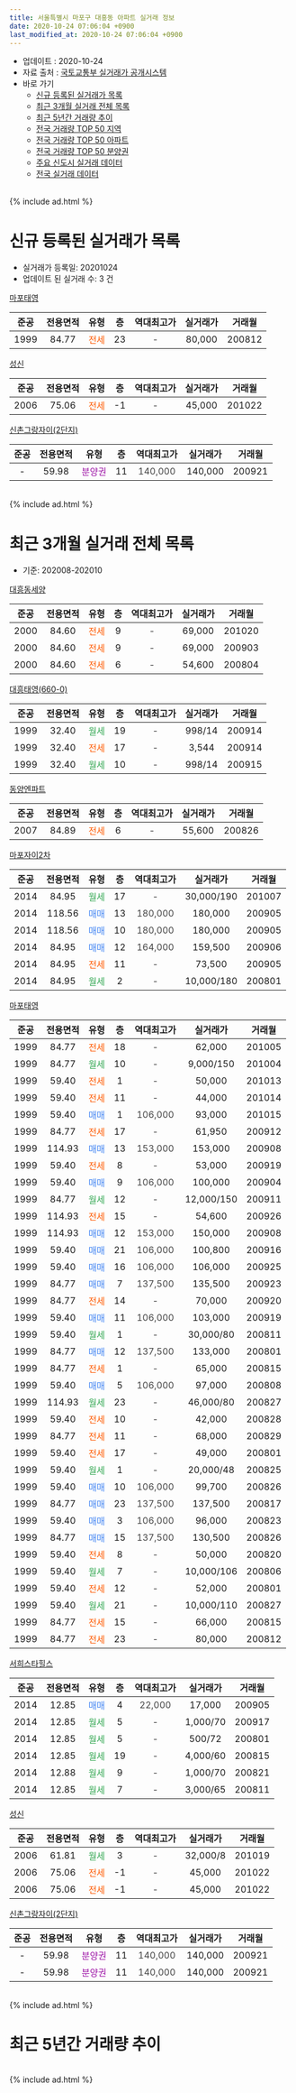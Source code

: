 ```yaml
---
title: 서울특별시 마포구 대흥동 아파트 실거래 정보
date: 2020-10-24 07:06:04 +0900
last_modified_at: 2020-10-24 07:06:04 +0900
---
```


* 업데이트 : 2020-10-24
* 자료 출처 : [국토교통부 실거래가 공개시스템](http://rt.molit.go.kr)
* 바로 가기
    * [신규 등록된 실거래가 목록](#신규-등록된-실거래가-목록)
    * [최근 3개월 실거래 전체 목록](#최근-3개월-실거래-전체-목록)
    * [최근 5년간 거래량 추이](#최근-5년간-거래량-추이)
    * [전국 거래량 TOP 50 지역](https://inasie.github.io/apt-trade-info/최근-3개월-전국에서-가장-거래가-많이-발생한-지역)
    * [전국 거래량 TOP 50 아파트](https://inasie.github.io/apt-trade-info/최근-3개월-전국에서-가장-거래가-많이-발생한-아파트)
    * [전국 거래량 TOP 50 분양권](https://inasie.github.io/apt-trade-info/최근-3개월-전국에서-가장-거래가-많이-발생한-분양권)
    * [주요 신도시 실거래 데이터](https://inasie.github.io/apt-trade-info/주요-신도시)
    * [전국 실거래 데이터](https://inasie.github.io/apt-trade-info/전국)
<br>
{% include ad.html %}
<br>

# 신규 등록된 실거래가 목록
* 실거래가 등록일: 20201024
* 업데이트 된 실거래 수: 3 건


[마포태영](https://search.naver.com/search.naver?query=%EC%84%9C%EC%9A%B8%ED%8A%B9%EB%B3%84%EC%8B%9C+%EB%A7%88%ED%8F%AC%EA%B5%AC+%EB%8C%80%ED%9D%A5%EB%8F%99+%EB%A7%88%ED%8F%AC%ED%83%9C%EC%98%81)

|준공|전용면적|유형|층|역대최고가|실거래가|거래월|
|:---:|:---:|:---:|:---:|:---:|:---:|:---:|
|1999|84.77|<span style="color:#ff5a00">전세</span>|23|<span style="color:#444444">-</span>|80,000|200812|

[성신](https://search.naver.com/search.naver?query=%EC%84%9C%EC%9A%B8%ED%8A%B9%EB%B3%84%EC%8B%9C+%EB%A7%88%ED%8F%AC%EA%B5%AC+%EB%8C%80%ED%9D%A5%EB%8F%99+%EC%84%B1%EC%8B%A0)

|준공|전용면적|유형|층|역대최고가|실거래가|거래월|
|:---:|:---:|:---:|:---:|:---:|:---:|:---:|
|2006|75.06|<span style="color:#ff5a00">전세</span>|-1|<span style="color:#444444">-</span>|45,000|201022|

[신촌그랑자이(2단지)](https://search.naver.com/search.naver?query=%EC%84%9C%EC%9A%B8%ED%8A%B9%EB%B3%84%EC%8B%9C+%EB%A7%88%ED%8F%AC%EA%B5%AC+%EB%8C%80%ED%9D%A5%EB%8F%99+%EC%8B%A0%EC%B4%8C%EA%B7%B8%EB%9E%91%EC%9E%90%EC%9D%B4%282%EB%8B%A8%EC%A7%80%29)

|준공|전용면적|유형|층|역대최고가|실거래가|거래월|
|:---:|:---:|:---:|:---:|:---:|:---:|:---:|
|-|59.98|<span style="color:#9C11A5">분양권</span>|11|<span style="color:#444444">140,000</span>|140,000|200921|


<br>
{% include ad.html %}
<br>

# 최근 3개월 실거래 전체 목록
* 기준: 202008-202010


[대흥동세양](https://search.naver.com/search.naver?query=%EC%84%9C%EC%9A%B8%ED%8A%B9%EB%B3%84%EC%8B%9C+%EB%A7%88%ED%8F%AC%EA%B5%AC+%EB%8C%80%ED%9D%A5%EB%8F%99+%EB%8C%80%ED%9D%A5%EB%8F%99%EC%84%B8%EC%96%91)

|준공|전용면적|유형|층|역대최고가|실거래가|거래월|
|:---:|:---:|:---:|:---:|:---:|:---:|:---:|
|2000|84.60|<span style="color:#ff5a00">전세</span>|9|<span style="color:#444444">-</span>|69,000|201020|
|2000|84.60|<span style="color:#ff5a00">전세</span>|9|<span style="color:#444444">-</span>|69,000|200903|
|2000|84.60|<span style="color:#ff5a00">전세</span>|6|<span style="color:#444444">-</span>|54,600|200804|

[대흥태영(660-0)](https://search.naver.com/search.naver?query=%EC%84%9C%EC%9A%B8%ED%8A%B9%EB%B3%84%EC%8B%9C+%EB%A7%88%ED%8F%AC%EA%B5%AC+%EB%8C%80%ED%9D%A5%EB%8F%99+%EB%8C%80%ED%9D%A5%ED%83%9C%EC%98%81%28660-0%29)

|준공|전용면적|유형|층|역대최고가|실거래가|거래월|
|:---:|:---:|:---:|:---:|:---:|:---:|:---:|
|1999|32.40|<span style="color:#34a853">월세</span>|19|<span style="color:#444444">-</span>|998/14|200914|
|1999|32.40|<span style="color:#ff5a00">전세</span>|17|<span style="color:#444444">-</span>|3,544|200914|
|1999|32.40|<span style="color:#34a853">월세</span>|10|<span style="color:#444444">-</span>|998/14|200915|

[동양엔파트](https://search.naver.com/search.naver?query=%EC%84%9C%EC%9A%B8%ED%8A%B9%EB%B3%84%EC%8B%9C+%EB%A7%88%ED%8F%AC%EA%B5%AC+%EB%8C%80%ED%9D%A5%EB%8F%99+%EB%8F%99%EC%96%91%EC%97%94%ED%8C%8C%ED%8A%B8)

|준공|전용면적|유형|층|역대최고가|실거래가|거래월|
|:---:|:---:|:---:|:---:|:---:|:---:|:---:|
|2007|84.89|<span style="color:#ff5a00">전세</span>|6|<span style="color:#444444">-</span>|55,600|200826|

[마포자이2차](https://search.naver.com/search.naver?query=%EC%84%9C%EC%9A%B8%ED%8A%B9%EB%B3%84%EC%8B%9C+%EB%A7%88%ED%8F%AC%EA%B5%AC+%EB%8C%80%ED%9D%A5%EB%8F%99+%EB%A7%88%ED%8F%AC%EC%9E%90%EC%9D%B42%EC%B0%A8)

|준공|전용면적|유형|층|역대최고가|실거래가|거래월|
|:---:|:---:|:---:|:---:|:---:|:---:|:---:|
|2014|84.95|<span style="color:#34a853">월세</span>|17|<span style="color:#444444">-</span>|30,000/190|201007|
|2014|118.56|<span style="color:#4285f3">매매</span>|13|<span style="color:#444444">180,000</span>|180,000|200905|
|2014|118.56|<span style="color:#4285f3">매매</span>|10|<span style="color:#444444">180,000</span>|180,000|200905|
|2014|84.95|<span style="color:#4285f3">매매</span>|12|<span style="color:#444444">164,000</span>|159,500|200906|
|2014|84.95|<span style="color:#ff5a00">전세</span>|11|<span style="color:#444444">-</span>|73,500|200905|
|2014|84.95|<span style="color:#34a853">월세</span>|2|<span style="color:#444444">-</span>|10,000/180|200801|

[마포태영](https://search.naver.com/search.naver?query=%EC%84%9C%EC%9A%B8%ED%8A%B9%EB%B3%84%EC%8B%9C+%EB%A7%88%ED%8F%AC%EA%B5%AC+%EB%8C%80%ED%9D%A5%EB%8F%99+%EB%A7%88%ED%8F%AC%ED%83%9C%EC%98%81)

|준공|전용면적|유형|층|역대최고가|실거래가|거래월|
|:---:|:---:|:---:|:---:|:---:|:---:|:---:|
|1999|84.77|<span style="color:#ff5a00">전세</span>|18|<span style="color:#444444">-</span>|62,000|201005|
|1999|84.77|<span style="color:#34a853">월세</span>|10|<span style="color:#444444">-</span>|9,000/150|201004|
|1999|59.40|<span style="color:#ff5a00">전세</span>|1|<span style="color:#444444">-</span>|50,000|201013|
|1999|59.40|<span style="color:#ff5a00">전세</span>|11|<span style="color:#444444">-</span>|44,000|201014|
|1999|59.40|<span style="color:#4285f3">매매</span>|1|<span style="color:#444444">106,000</span>|93,000|201015|
|1999|84.77|<span style="color:#ff5a00">전세</span>|17|<span style="color:#444444">-</span>|61,950|200912|
|1999|114.93|<span style="color:#4285f3">매매</span>|13|<span style="color:#444444">153,000</span>|153,000|200908|
|1999|59.40|<span style="color:#ff5a00">전세</span>|8|<span style="color:#444444">-</span>|53,000|200919|
|1999|59.40|<span style="color:#4285f3">매매</span>|9|<span style="color:#444444">106,000</span>|100,000|200904|
|1999|84.77|<span style="color:#34a853">월세</span>|12|<span style="color:#444444">-</span>|12,000/150|200911|
|1999|114.93|<span style="color:#ff5a00">전세</span>|15|<span style="color:#444444">-</span>|54,600|200926|
|1999|114.93|<span style="color:#4285f3">매매</span>|12|<span style="color:#444444">153,000</span>|150,000|200908|
|1999|59.40|<span style="color:#4285f3">매매</span>|21|<span style="color:#444444">106,000</span>|100,800|200916|
|1999|59.40|<span style="color:#4285f3">매매</span>|16|<span style="color:#444444">106,000</span>|106,000|200925|
|1999|84.77|<span style="color:#4285f3">매매</span>|7|<span style="color:#444444">137,500</span>|135,500|200923|
|1999|84.77|<span style="color:#ff5a00">전세</span>|14|<span style="color:#444444">-</span>|70,000|200920|
|1999|59.40|<span style="color:#4285f3">매매</span>|11|<span style="color:#444444">106,000</span>|103,000|200919|
|1999|59.40|<span style="color:#34a853">월세</span>|1|<span style="color:#444444">-</span>|30,000/80|200811|
|1999|84.77|<span style="color:#4285f3">매매</span>|12|<span style="color:#444444">137,500</span>|133,000|200801|
|1999|84.77|<span style="color:#ff5a00">전세</span>|1|<span style="color:#444444">-</span>|65,000|200815|
|1999|59.40|<span style="color:#4285f3">매매</span>|5|<span style="color:#444444">106,000</span>|97,000|200808|
|1999|114.93|<span style="color:#34a853">월세</span>|23|<span style="color:#444444">-</span>|46,000/80|200827|
|1999|59.40|<span style="color:#ff5a00">전세</span>|10|<span style="color:#444444">-</span>|42,000|200828|
|1999|84.77|<span style="color:#ff5a00">전세</span>|11|<span style="color:#444444">-</span>|68,000|200829|
|1999|59.40|<span style="color:#ff5a00">전세</span>|17|<span style="color:#444444">-</span>|49,000|200801|
|1999|59.40|<span style="color:#34a853">월세</span>|1|<span style="color:#444444">-</span>|20,000/48|200825|
|1999|59.40|<span style="color:#4285f3">매매</span>|10|<span style="color:#444444">106,000</span>|99,700|200826|
|1999|84.77|<span style="color:#4285f3">매매</span>|23|<span style="color:#444444">137,500</span>|137,500|200817|
|1999|59.40|<span style="color:#4285f3">매매</span>|3|<span style="color:#444444">106,000</span>|96,000|200823|
|1999|84.77|<span style="color:#4285f3">매매</span>|15|<span style="color:#444444">137,500</span>|130,500|200826|
|1999|59.40|<span style="color:#ff5a00">전세</span>|8|<span style="color:#444444">-</span>|50,000|200820|
|1999|59.40|<span style="color:#34a853">월세</span>|7|<span style="color:#444444">-</span>|10,000/106|200806|
|1999|59.40|<span style="color:#ff5a00">전세</span>|12|<span style="color:#444444">-</span>|52,000|200801|
|1999|59.40|<span style="color:#34a853">월세</span>|21|<span style="color:#444444">-</span>|10,000/110|200827|
|1999|84.77|<span style="color:#ff5a00">전세</span>|15|<span style="color:#444444">-</span>|66,000|200815|
|1999|84.77|<span style="color:#ff5a00">전세</span>|23|<span style="color:#444444">-</span>|80,000|200812|


<script async src="//pagead2.googlesyndication.com/pagead/js/adsbygoogle.js"></script>
<!-- 기본 -->
<ins class="adsbygoogle"
     style="display:block"
     data-ad-client="ca-pub-2446590836940007"
     data-ad-slot="1659523306"
     data-ad-format="auto"
     data-full-width-responsive="true"></ins>
<script>
(adsbygoogle = window.adsbygoogle || []).push({});
</script>


[서희스타힐스](https://search.naver.com/search.naver?query=%EC%84%9C%EC%9A%B8%ED%8A%B9%EB%B3%84%EC%8B%9C+%EB%A7%88%ED%8F%AC%EA%B5%AC+%EB%8C%80%ED%9D%A5%EB%8F%99+%EC%84%9C%ED%9D%AC%EC%8A%A4%ED%83%80%ED%9E%90%EC%8A%A4)

|준공|전용면적|유형|층|역대최고가|실거래가|거래월|
|:---:|:---:|:---:|:---:|:---:|:---:|:---:|
|2014|12.85|<span style="color:#4285f3">매매</span>|4|<span style="color:#444444">22,000</span>|17,000|200905|
|2014|12.85|<span style="color:#34a853">월세</span>|5|<span style="color:#444444">-</span>|1,000/70|200917|
|2014|12.85|<span style="color:#34a853">월세</span>|5|<span style="color:#444444">-</span>|500/72|200801|
|2014|12.85|<span style="color:#34a853">월세</span>|19|<span style="color:#444444">-</span>|4,000/60|200815|
|2014|12.88|<span style="color:#34a853">월세</span>|9|<span style="color:#444444">-</span>|1,000/70|200821|
|2014|12.85|<span style="color:#34a853">월세</span>|7|<span style="color:#444444">-</span>|3,000/65|200811|

[성신](https://search.naver.com/search.naver?query=%EC%84%9C%EC%9A%B8%ED%8A%B9%EB%B3%84%EC%8B%9C+%EB%A7%88%ED%8F%AC%EA%B5%AC+%EB%8C%80%ED%9D%A5%EB%8F%99+%EC%84%B1%EC%8B%A0)

|준공|전용면적|유형|층|역대최고가|실거래가|거래월|
|:---:|:---:|:---:|:---:|:---:|:---:|:---:|
|2006|61.81|<span style="color:#34a853">월세</span>|3|<span style="color:#444444">-</span>|32,000/8|201019|
|2006|75.06|<span style="color:#ff5a00">전세</span>|-1|<span style="color:#444444">-</span>|45,000|201022|
|2006|75.06|<span style="color:#ff5a00">전세</span>|-1|<span style="color:#444444">-</span>|45,000|201022|

[신촌그랑자이(2단지)](https://search.naver.com/search.naver?query=%EC%84%9C%EC%9A%B8%ED%8A%B9%EB%B3%84%EC%8B%9C+%EB%A7%88%ED%8F%AC%EA%B5%AC+%EB%8C%80%ED%9D%A5%EB%8F%99+%EC%8B%A0%EC%B4%8C%EA%B7%B8%EB%9E%91%EC%9E%90%EC%9D%B4%282%EB%8B%A8%EC%A7%80%29)

|준공|전용면적|유형|층|역대최고가|실거래가|거래월|
|:---:|:---:|:---:|:---:|:---:|:---:|:---:|
|-|59.98|<span style="color:#9C11A5">분양권</span>|11|<span style="color:#444444">140,000</span>|140,000|200921|
|-|59.98|<span style="color:#9C11A5">분양권</span>|11|<span style="color:#444444">140,000</span>|140,000|200921|


<br>
{% include ad.html %}
<br>

# 최근 5년간 거래량 추이


<div style="width:100%;">
    <canvas id="deal_progress" height="200"></canvas>
</div>

<script>
new Chart(document.getElementById("deal_progress"), {
    type: 'line',
    data: {
        labels: ['201510','201511','201512','201601','201602','201603','201604','201605','201606','201607','201608','201609','201610','201611','201612','201701','201702','201703','201704','201705','201706','201707','201708','201709','201710','201711','201712','201801','201802','201803','201804','201805','201806','201807','201808','201809','201810','201811','201812','201901','201902','201903','201904','201905','201906','201907','201908','201909','201910','201911','201912','202001','202002','202003','202004','202005','202006','202007','202008','202009','202010'],
        datasets: [{
            label: '매매',
            pointRadius: 1,
            data: [17, 14, 5, 3, 7, 13, 18, 13, 21, 18, 19, 18, 19, 12, 8, 5, 8, 19, 26, 18, 26, 25, 6, 11, 12, 15, 15, 20, 13, 11, 11, 4, 17, 23, 34, 13, 4, 2, 4, 7, 3, 2, 4, 14, 11, 22, 14, 17, 27, 36, 22, 8, 9, 4, 5, 9, 16, 10, 6, 13, 1],
            borderColor: "rgba(255, 201, 14, 1)",
            backgroundColor: "rgba(255, 201, 14, 0.5)",
            fill: false,
            lineTension: 0
        },{
            label: '전월세',
            pointRadius: 1,
            data: [16, 15, 21, 24, 22, 27, 33, 28, 16, 17, 10, 20, 19, 18, 25, 16, 14, 22, 21, 18, 22, 21, 26, 20, 15, 22, 29, 46, 24, 40, 13, 16, 16, 14, 22, 10, 21, 16, 31, 36, 17, 19, 13, 11, 11, 22, 17, 16, 14, 18, 29, 28, 32, 27, 26, 22, 21, 28, 20, 11, 9],
            borderColor: "rgba(0, 141, 185, 1)",
            backgroundColor: "rgba(0, 141, 185, 0.5)",
            fill: false,
            lineTension: 0
        }
        ]
    },
    options: {
        responsive: true,
        title: {
            display: false
        },
        tooltips: {
            mode: 'index',
            intersect: false
        },
        hover: {
            mode: 'nearest',
            intersect: true
        },
        scales: {
            xAxes: [{
                display: true,
                scaleLabel: {
                    display: true,
                    labelString: '년/월'
                }
            }],
            yAxes: [{
                display: true,
                ticks: {
                    suggestedMin: 0,
                },
                scaleLabel: {
                    display: true,
                    labelString: '실거래 수'
                }
            }]
        }
    }
});

</script>


<br>
{% include ad.html %}
<br>

